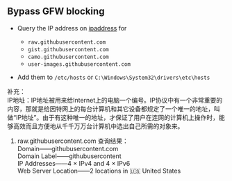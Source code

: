 
## Bypass GFW blocking

* Query the IP address on [ipaddress](https://www.ipaddress.com/) for

    * `raw.githubusercontent.com`
    * `gist.githubusercontent.com`
    * `camo.githubusercontent.com`
    * `user-images.githubusercontent.com`

* Add them to `/etc/hosts` or `C:\Windows\System32\drivers\etc\hosts`

补充：  
IP地址：IP地址被用来给Internet上的电脑一个编号。IP协议中有一个非常重要的内容，那就是给因特网上的每台计算机和其它设备都规定了一个唯一的地址，叫做“IP地址”。由于有这种唯一的地址，才保证了用户在连网的计算机上操作时，能够高效而且方便地从千千万万台计算机中选出自己所需的对象来。

1.  raw.githubusercontent.com
查询结果：  
Domain——githubusercontent.com  
Domain Label——githubusercontent  
IP Addresses——4 × IPv4 and 4 × IPv6  
Web Server Location——2 locations in 🇺🇸 United States  

